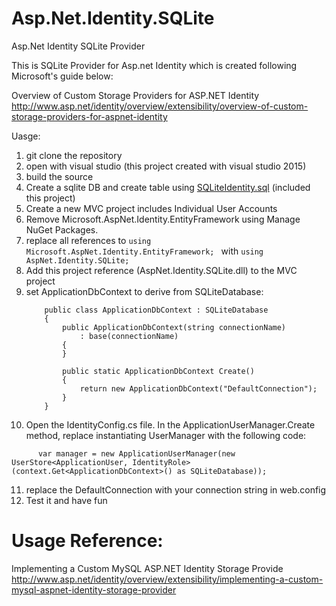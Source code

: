 # Asp.Net.Identity.SQLite
Asp.Net Identity SQLite Provider

This is SQLite Provider for Asp.net Identity which is created following Microsoft's guide below:

Overview of Custom Storage Providers for ASP.NET Identity
http://www.asp.net/identity/overview/extensibility/overview-of-custom-storage-providers-for-aspnet-identity


Uasge:

1. git clone the repository
2. open with visual studio (this project created with visual studio 2015)
3. build the source
4. Create a sqlite DB and create table using
[SQLiteIdentity.sql](https://github.com/leung85/AspNet.Identity.SQLite/blob/master/AspNet.Identity.SQLite/SQLiteIdentity.sql) (included this project)
5. Create a new MVC project includes Individual User Accounts 
6. Remove Microsoft.AspNet.Identity.EntityFramework using Manage NuGet Packages. 
7.  replace all references to
        ```using Microsoft.AspNet.Identity.EntityFramework; ```
    with
        ```using AspNet.Identity.SQLite; ```
8. Add this project reference (AspNet.Identity.SQLite.dll) to the MVC project
9. set ApplicationDbContext to derive from SQLiteDatabase: 
    ```
        public class ApplicationDbContext : SQLiteDatabase
        {
            public ApplicationDbContext(string connectionName)
                : base(connectionName)
            {
            }
        
            public static ApplicationDbContext Create()
            {
                return new ApplicationDbContext("DefaultConnection");
            }
        }
     ```
10.  Open the IdentityConfig.cs file. In the ApplicationUserManager.Create method, replace instantiating UserManager with the following code:
  ```
        var manager = new ApplicationUserManager(new UserStore<ApplicationUser, IdentityRole>(context.Get<ApplicationDbContext>() as SQLiteDatabase));
  ```
11. replace the DefaultConnection with your connection string in web.config
12. Test it and have fun


# Usage Reference:

Implementing a Custom MySQL ASP.NET Identity Storage Provide
http://www.asp.net/identity/overview/extensibility/implementing-a-custom-mysql-aspnet-identity-storage-provider
